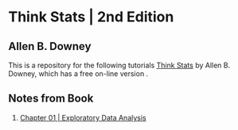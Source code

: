 # Think Stats | 2nd Edition #
## Allen B. Downey ##

This is a repository for the following tutorials [Think Stats](http://greenteapress.com/thinkstats/) by Allen B. Downey, which has a free on-line version .

## Notes from Book ##

1. [Chapter 01 | Exploratory Data Analysis ](Chapter_01/ReadMe.md)
